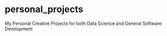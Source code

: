 # personal_projects
My Personal Creative Projects for both Data Science and General Software Development
